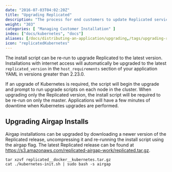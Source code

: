 ```yaml
---
date: "2016-07-03T04:02:20Z"
title: "Upgrading Replicated"
description: "The process for end customers to update Replicated services to access the latest improvements to the underlying system since their installation."
weight: "303"
categories: [ "Managing Customer Installation" ]
index: ["docs/kubernetes", "docs"]
aliases: [/docs/distributing-an-application/upgrading,/tags/upgrading-replicated/,/docs/distributing-an-application/upgrading/]
icon: "replicatedKubernetes"
---
```


The install script can be re-run to upgrade Replicated to the latest version.
Installations with internet access will automatically be upgraded to the latest `replicated_version` in the `host_requirements` section of your application YAML in versions greater than 2.23.0.

If an upgrade of Kubernetes is required, the script will begin the upgrade and prompt to run upgrade scripts on each node in the cluster.
When upgrading only the Replicated version, the install script will be required to be re-run on only the master.
Applications will have a few minutes of downtime when Kubernetes upgrades are performed.

## Upgrading Airgap Installs
Airgap installations can be upgraded by downloading a newer version of the Replicated release, uncompressing it and re-running the install script using the airgap flag.  The latest Replicated release can be found at
https://s3.amazonaws.com/replicated-airgap-work/replicated.tar.gz.

```shell
tar xzvf replicated__docker__kubernetes.tar.gz
cat ./kubernetes-init.sh | sudo bash -s airgap
```
